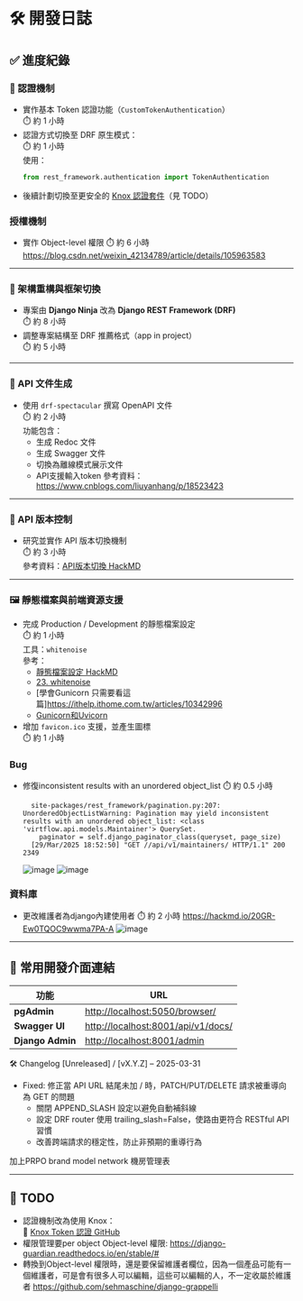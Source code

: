 # 🛠️ 開發日誌

## ✅ 進度紀錄

### 🔐 認證機制
- 實作基本 Token 認證功能（`CustomTokenAuthentication`）  
  ⏱️ 約 1 小時  
- 認證方式切換至 DRF 原生模式：  
  ⏱️ 約 1 小時  
  使用：
  ```python
  from rest_framework.authentication import TokenAuthentication
  ```
- 後續計劃切換至更安全的 [Knox 認證套件](https://github.com/jazzband/django-rest-knox)（見 TODO）

### 授權機制
- 實作 Object-level 權限
  ⏱️ 約 6 小時  
  https://blog.csdn.net/weixin_42134789/article/details/105963583
---

### 🔁 架構重構與框架切換
- 專案由 **Django Ninja** 改為 **Django REST Framework (DRF)**  
  ⏱️ 約 8 小時  
- 調整專案結構至 DRF 推薦格式（app in project）  
  ⏱️ 約 5 小時

---

### 📄 API 文件生成
- 使用 `drf-spectacular` 撰寫 OpenAPI 文件  
  ⏱️ 約 2 小時  
  功能包含：
  - 生成 Redoc 文件
  - 生成 Swagger 文件
  - 切換為離線模式展示文件  
  - API支援輸入token
  參考資料：https://www.cnblogs.com/liuyanhang/p/18523423
---

### 🧩 API 版本控制
- 研究並實作 API 版本切換機制  
  ⏱️ 約 3 小時  
  參考資料：[API版本切換 HackMD](https://hackmd.io/xBnP6u46S42A_aHC7WZelw)

---

### 🖼️ 靜態檔案與前端資源支援
- 完成 Production / Development 的靜態檔案設定  
  ⏱️ 約 1 小時  
  工具：`whitenoise`  
  參考：
  - [靜態檔案設定 HackMD](https://hackmd.io/EddWhYqBTs-RDeb1BoVnJA)
  - [23. whitenoise](https://ithelp.ithome.com.tw/articles/10242574)
  - [學會Gunicorn 只需要看這篇]https://ithelp.ithome.com.tw/articles/10342996
  - [Gunicorn和Uvicorn
](https://zhuanlan.zhihu.com/p/605971741)
- 增加 `favicon.ico` 支援，並產生圖標  
  ⏱️ 約 1 小時

### Bug
- 修復inconsistent results with an unordered object_list
  ⏱️ 約 0.5 小時
  ```
    site-packages/rest_framework/pagination.py:207: UnorderedObjectListWarning: Pagination may yield inconsistent results with an unordered object_list: <class 'virtflow.api.models.Maintainer'> QuerySet.
      paginator = self.django_paginator_class(queryset, page_size)
    [29/Mar/2025 18:52:50] "GET //api/v1/maintainers/ HTTP/1.1" 200 2349
    ```
    ![image](https://hackmd.io/_uploads/Sy5TWTrakx.png)
    ![image](https://hackmd.io/_uploads/B1HCZpH6kg.png)

### 資料庫
- 更改維護者為django內建使用者
  ⏱️ 約 2 小時
  https://hackmd.io/20GR-Ew0TQOC9wwma7PA-A
  ![image](https://hackmd.io/_uploads/Hyd0hu86Jl.png)

---
## 🔗 常用開發介面連結

| 功能            | URL                                |
|-----------------|-------------------------------------|
| **pgAdmin**     | [http://localhost:5050/browser/](http://localhost:5050/browser/) |
| **Swagger UI**  | [http://localhost:8001/api/v1/docs/](http://localhost:8001/api/v1/docs/) |
| **Django Admin**| [http://localhost:8001/admin](http://localhost:8001/admin) |





🛠 Changelog
[Unreleased] / [vX.Y.Z] – 2025-03-31
- Fixed: 修正當 API URL 結尾未加 / 時，PATCH/PUT/DELETE 請求被重導向為 GET 的問題
    - 關閉 APPEND_SLASH 設定以避免自動補斜線
    - 設定 DRF router 使用 trailing_slash=False，使路由更符合 RESTful API 習慣
    - 改善跨端請求的穩定性，防止非預期的重導行為



加上PRPO brand model network 機房管理表





---
## 📝 TODO
- 認證機制改為使用 Knox：  
  🔗 [Knox Token 認證 GitHub](https://github.com/jazzband/django-rest-knox)
- 權限管理要per object Object-level 權限:
  https://django-guardian.readthedocs.io/en/stable/#
- 轉換到Object-level 權限時，還是要保留維護者欄位，因為一個產品可能有一個維護者，可是會有很多人可以編輯，這些可以編輯的人，不一定收屬於維護者
https://github.com/sehmaschine/django-grappelli